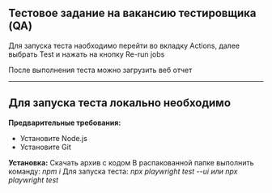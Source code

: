 ## Тестовое задание на вакансию тестировщика (QA)

Для запуска теста наобходимо перейти во вкладку Actions, далее выбрать Test и нажать на кнопку Re-run jobs

После выполнения теста можно загрузить веб отчет

-------------------------------------------
## Для запуска теста локально необходимо 

**Предварительные требования:**

- Установите Node.js
- Установите Git

**Установка:**
Скачать архив с кодом
В распакованной папке выполнить команду: *npm i*
Для запуска теста: *npx playwright test --ui или npx playwright test*

